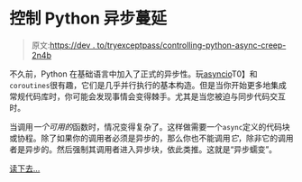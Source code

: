 # 控制 Python 异步蔓延

> 原文:[https://dev . to/tryexceptpass/controlling-python-async-creep-2n4b](https://dev.to/tryexceptpass/controlling-python-async-creep-2n4b)

不久前，Python 在基础语言中加入了正式的异步性。玩[asyncio](https://docs.python.org/3/library/asyncio.html)T0】和`coroutines`很有趣，它们是几乎并行执行的基本构造。但是当你开始更多地集成常规代码库时，你可能会发现事情会变得棘手。尤其是当您被迫与同步代码交互时。

当调用*一个可用的*函数时，情况变得复杂了。这样做需要一个`async`定义的代码块或协程。除了如果你的调用者必须是异步的，那么你也不能调用*它*，除非它的调用者是异步的。然后强制其调用者进入异步块，依此类推。这就是“异步蠕变”。

[读下去...](https://tryexceptpass.org/article/controlling-python-async-creep/)